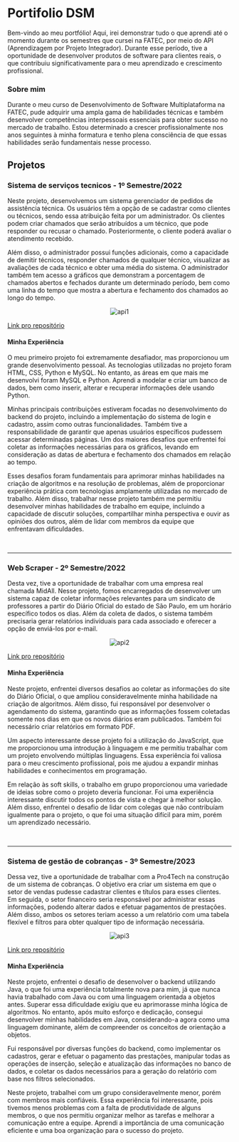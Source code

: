 # Portifolio DSM
<p>
Bem-vindo ao meu portfólio! Aqui, irei demonstrar tudo o que aprendi até o momento durante os semestres que cursei na FATEC, por meio do API (Aprendizagem por Projeto Integrador). Durante esse período, tive a oportunidade de desenvolver produtos de software para clientes reais, o que contribuiu significativamente para o meu aprendizado e crescimento profissional.
</p>
<h3>Sobre mim</h3>
<p>
Durante o meu curso de Desenvolvimento de Software Multiplataforma na FATEC, pude adquirir uma ampla gama de habilidades técnicas e também desenvolver competências interpessoais essenciais para obter sucesso no mercado de trabalho. Estou determinado a crescer profissionalmente nos anos seguintes à minha formatura e tenho plena consciência de que essas habilidades serão fundamentais nesse processo.
</p>
<h2>Projetos</h2>
<h3>Sistema de serviços tecnicos - 1º Semestre/2022</h3>
  <p>
Neste projeto, desenvolvemos um sistema gerenciador de pedidos de assistência técnica. Os usuários têm a opção de se cadastrar como clientes ou técnicos, sendo essa atribuição feita por um administrador. Os clientes podem criar chamados que serão atribuídos a um técnico, que pode responder ou recusar o chamado. Posteriormente, o cliente poderá avaliar o atendimento recebido.

Além disso, o administrador possui funções adicionais, como a capacidade de demitir técnicos, responder chamados de qualquer técnico, visualizar as avaliações de cada técnico e obter uma média do sistema. O administrador também tem acesso a gráficos que demonstram a porcentagem de chamados abertos e fechados durante um determinado período, bem como uma linha do tempo que mostra a abertura e fechamento dos chamados ao longo do tempo.
  </p>
  <div align="center">
    
  ![api1](https://github.com/LucasFrancaRegistro/PortifolioDSM/assets/101057737/99cd2fa3-3583-4b84-a9fe-c63c36fcbbec)
  
  </div>
  <a href=https://github.com/Desduh/BrazilianTech>Link pro repositório</a>
  <h4>Minha Experiência</h4>
    <p>
     O meu primeiro projeto foi extremamente desafiador, mas proporcionou um grande desenvolvimento pessoal. As tecnologias utilizadas no projeto foram HTML, CSS, Python e MySQL. No entanto, as áreas em que mais me desenvolvi foram MySQL e Python. Aprendi a modelar e criar um banco de dados, bem como inserir, alterar e recuperar informações dele usando Python.

Minhas principais contribuições estiveram focadas no desenvolvimento do backend do projeto, incluindo a implementação do sistema de login e cadastro, assim como outras funcionalidades. Também tive a responsabilidade de garantir que apenas usuários específicos pudessem acessar determinadas páginas. Um dos maiores desafios que enfrentei foi coletar as informações necessárias para os gráficos, levando em consideração as datas de abertura e fechamento dos chamados em relação ao tempo.

Esses desafios foram fundamentais para aprimorar minhas habilidades na criação de algoritmos e na resolução de problemas, além de proporcionar experiência prática com tecnologias amplamente utilizadas no mercado de trabalho. Além disso, trabalhar nesse projeto também me permitiu desenvolver minhas habilidades de trabalho em equipe, incluindo a capacidade de discutir soluções, compartilhar minha perspectiva e ouvir as opiniões dos outros, além de lidar com membros da equipe que enfrentavam dificuldades.
    </p>
<br>
<hr>
<h3>Web Scraper - 2º Semestre/2022</h3>
<p>
Desta vez, tive a oportunidade de trabalhar com uma empresa real chamada MidAll. Nesse projeto, fomos encarregados de desenvolver um sistema capaz de coletar informações relevantes para um sindicato de professores a partir do Diário Oficial do estado de São Paulo, em um horário específico todos os dias. Além da coleta de dados, o sistema também precisaria gerar relatórios individuais para cada associado e oferecer a opção de enviá-los por e-mail.
</p>
<div align="center">
  
 ![api2](https://github.com/LucasFrancaRegistro/PortifolioDSM/assets/101057737/c74a162d-b9b3-4a96-ba33-a10519dc086f)

  </div>
 <a href=https://github.com/All-Tech-DSM/API-2>Link pro repositório</a>
  <h4>Minha Experiência</h4>
    <p>
   Neste projeto, enfrentei diversos desafios ao coletar as informações do site do Diário Oficial, o que ampliou consideravelmente minha habilidade na criação de algoritmos. Além disso, fui responsável por desenvolver o agendamento do sistema, garantindo que as informações fossem coletadas somente nos dias em que os novos diários eram publicados. Também foi necessário criar relatórios em formato PDF.

Um aspecto interessante desse projeto foi a utilização do JavaScript, que me proporcionou uma introdução à linguagem e me permitiu trabalhar com um projeto envolvendo múltiplas linguagens. Essa experiência foi valiosa para o meu crescimento profissional, pois me ajudou a expandir minhas habilidades e conhecimentos em programação.

Em relação às soft skills, o trabalho em grupo proporcionou uma variedade de ideias sobre como o projeto deveria funcionar. Foi uma experiência interessante discutir todos os pontos de vista e chegar à melhor solução. Além disso, enfrentei o desafio de lidar com colegas que não contribuíam igualmente para o projeto, o que foi uma situação difícil para mim, porém um aprendizado necessário.
    </p>
<br>
<hr>
<h3>Sistema de gestão de cobranças - 3º Semestre/2023</h3>
<p>
Dessa vez, tive a oportunidade de trabalhar com a Pro4Tech na construção de um sistema de cobranças. O objetivo era criar um sistema em que o setor de vendas pudesse cadastrar clientes e títulos para esses clientes. Em seguida, o setor financeiro seria responsável por administrar essas informações, podendo alterar dados e efetuar pagamentos de prestações. Além disso, ambos os setores teriam acesso a um relatório com uma tabela flexível e filtros para obter qualquer tipo de informação necessária.
</p>
<div align="center">
  
 ![api3](https://github.com/LucasFrancaRegistro/PortifolioDSM/assets/101057737/902e285d-0119-4b9d-9a11-4adf2ff4924a)

  </div>
<a href=https://github.com/Neo-Brasil>Link pro repositório</a>
  <h4>Minha Experiência</h4>
    <p>
    Neste projeto, enfrentei o desafio de desenvolver o backend utilizando Java, o que foi uma experiência totalmente nova para mim, já que nunca havia trabalhado com Java ou com uma linguagem orientada a objetos antes. Superar essa dificuldade exigiu que eu aprimorasse minha lógica de algoritmos. No entanto, após muito esforço e dedicação, consegui desenvolver minhas habilidades em Java, considerando-a agora como uma linguagem dominante, além de compreender os conceitos de orientação a objetos.

Fui responsável por diversas funções do backend, como implementar os cadastros, gerar e efetuar o pagamento das prestações, manipular todas as operações de inserção, seleção e atualização das informações no banco de dados, e coletar os dados necessários para a geração do relatório com base nos filtros selecionados. 
  
  Neste projeto, trabalhei com um grupo consideravelmente menor, porém com membros mais confiáveis. Essa experiência foi interessante, pois tivemos menos problemas com a falta de produtividade de alguns membros, o que nos permitiu organizar melhor as tarefas e melhorar a comunicação entre a equipe. Aprendi a importância de uma comunicação eficiente e uma boa organização para o sucesso do projeto.
    </p>
